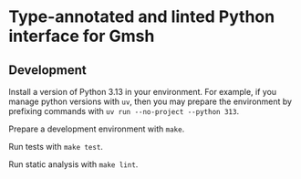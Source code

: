 # Type-annotated and linted Python interface for Gmsh

## Development

Install a version of Python 3.13 in your environment.
For example, if you manage python versions with `uv`, then you may prepare
the environment by prefixing commands with `uv run --no-project --python 313`.

Prepare a development environment with `make`.

Run tests with `make test`.

Run static analysis with `make lint`.
